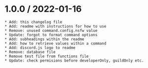 1.0.0 / 2022-01-16
===================

    * Add: this changelog file
    * Add: readme with instructions for how to use
    * Remove: unused command.config.nsfw value
    * Update: forgot to format command options
    * Add: subheadings within the readme
    * Add: how to retrieve values within a command
    * Add: discord.js logo to readme
    * Remove: database file
    * Remove test file from functions file
    * Update: check permisions before developerOnly, guildOnly etc.